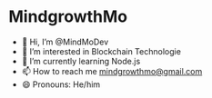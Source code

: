 <h1 style = "color: greenM;">MindgrowthMo</h1>


- 👋 Hi, I’m @MindMoDev
- 👀 I’m interested in Blockchain Technologie 
- 🌱 I’m currently learning Node.js
- 📫 How to reach me mindgrowthmo@gmail.com  
- 😄 Pronouns: He/him

<!---
MindMoDev/MindMoDev is a ✨ special ✨ repository because its `README.md` (this file) appears on your GitHub profile.
You can click the Preview link to take a look at your changes.
--->
